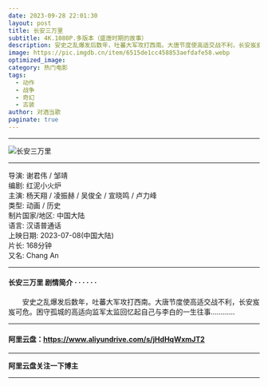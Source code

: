 ```yaml
---
date: 2023-09-28 22:01:30
layout: post
title: 长安三万里
subtitle: 4K.1080P.多版本（盛唐时期的故事）
description: 安史之乱爆发后数年，吐蕃大军攻打西南。大唐节度使高适交战不利，长安岌岌可危。困守孤城的高适向监军太监回忆起自己与李白的一生往事...
image: https://pic.imgdb.cn/item/6515de1cc458853aefdafe58.webp
optimized_image: 
category: 热门电影
tags:
  - 动作
  - 战争
  - 奇幻
  - 古装
author: 对酒当歌
paginate: true
---
```


---

![长安三万里](https://pic.imgdb.cn/item/6515de2ec458853aefdb004d.webp)

---

导演: 谢君伟 / 邹靖  
编剧: 红泥小火炉  
主演: 杨天翔 / 凌振赫 / 吴俊全 / 宣晓鸣 / 卢力峰  
类型: 动画 / 历史  
制片国家/地区: 中国大陆  
语言: 汉语普通话  
上映日期: 2023-07-08(中国大陆)  
片长: 168分钟  
又名: Chang An  

---

#### 长安三万里 剧情简介 · · · · · ·

　　安史之乱爆发后数年，吐蕃大军攻打西南。大唐节度使高适交战不利，长安岌岌可危。困守孤城的高适向监军太监回忆起自己与李白的一生往事…………

---

#### 阿里云盘：<https://www.aliyundrive.com/s/jHdHqWxmJT2>

---

**阿里云盘关注一下博主**

---
